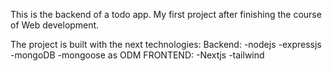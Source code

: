 This is the backend of a todo app. My first project after finishing the course of Web development.

The project is built with the next technologies:
Backend:
-nodejs
-expressjs
-mongoDB
-mongoose as ODM
FRONTEND:
-Nextjs
-tailwind
